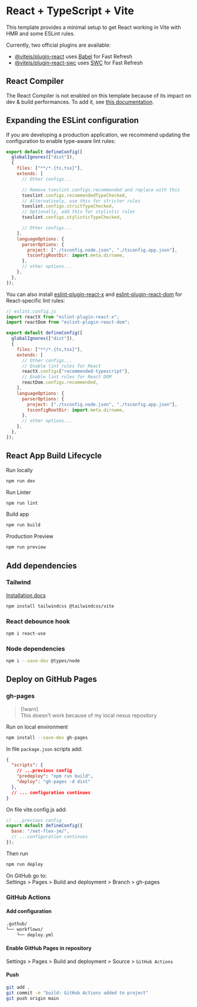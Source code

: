 # React + TypeScript + Vite

This template provides a minimal setup to get React working in Vite with HMR and some ESLint rules.

Currently, two official plugins are available:

- [@vitejs/plugin-react](https://github.com/vitejs/vite-plugin-react/blob/main/packages/plugin-react) uses [Babel](https://babeljs.io/) for Fast Refresh
- [@vitejs/plugin-react-swc](https://github.com/vitejs/vite-plugin-react/blob/main/packages/plugin-react-swc) uses [SWC](https://swc.rs/) for Fast Refresh

## React Compiler

The React Compiler is not enabled on this template because of its impact on dev & build performances. To add it, see [this documentation](https://react.dev/learn/react-compiler/installation).

## Expanding the ESLint configuration

If you are developing a production application, we recommend updating the configuration to enable type-aware lint rules:

```js
export default defineConfig([
  globalIgnores(["dist"]),
  {
    files: ["**/*.{ts,tsx}"],
    extends: [
      // Other configs...

      // Remove tseslint.configs.recommended and replace with this
      tseslint.configs.recommendedTypeChecked,
      // Alternatively, use this for stricter rules
      tseslint.configs.strictTypeChecked,
      // Optionally, add this for stylistic rules
      tseslint.configs.stylisticTypeChecked,

      // Other configs...
    ],
    languageOptions: {
      parserOptions: {
        project: ["./tsconfig.node.json", "./tsconfig.app.json"],
        tsconfigRootDir: import.meta.dirname,
      },
      // other options...
    },
  },
]);
```

You can also install [eslint-plugin-react-x](https://github.com/Rel1cx/eslint-react/tree/main/packages/plugins/eslint-plugin-react-x) and [eslint-plugin-react-dom](https://github.com/Rel1cx/eslint-react/tree/main/packages/plugins/eslint-plugin-react-dom) for React-specific lint rules:

```js
// eslint.config.js
import reactX from "eslint-plugin-react-x";
import reactDom from "eslint-plugin-react-dom";

export default defineConfig([
  globalIgnores(["dist"]),
  {
    files: ["**/*.{ts,tsx}"],
    extends: [
      // Other configs...
      // Enable lint rules for React
      reactX.configs["recommended-typescript"],
      // Enable lint rules for React DOM
      reactDom.configs.recommended,
    ],
    languageOptions: {
      parserOptions: {
        project: ["./tsconfig.node.json", "./tsconfig.app.json"],
        tsconfigRootDir: import.meta.dirname,
      },
      // other options...
    },
  },
]);
```

## React App Build Lifecycle

Run locally
```sh
npm run dev
```

Run Linter
```bash
npm run lint
```

Build app
```bash
npm run build
```
Production Preview
```bash
npm run preview
```

## Add dependencies

### Tailwind

[Installation docs]("https://tailwindcss.com/docs/installation/framework-guides")

```sh
npm install tailwindcss @tailwindcss/vite
```

### React debounce hook

```sh
npm i react-use
```

### Node dependencies

```bash
npm i --save-dev @types/node
```

## Deploy on GitHub Pages

### gh-pages

> [!warn]  
> This doesn't work because of my local nexus repository

Run on local environment

```bash
npm install --save-dev gh-pages
```

In file `package.json` scripts add:

```json
{
  "scripts": {
    // ...previous config
    "predeploy": "npm run build",
    "deploy": "gh-pages -d dist"
  },
  // ... configuration continues
}
```

On file vite.config.js add:
```js
// ...previous config
export default defineConfig({
  base: "/net-flex-jm/",
  // ...configuration continues
});
```

Then run
```bash
npm run deploy
```

On GitHub go to:  
Settings > Pages > Build and deployment > Branch > gh-pages

### GitHub Actions

#### Add configuration

```sh
.guthub/
└── workflows/
    └── deploy.yml
```

#### Enable GitHub Pages in repository  
Settings > Pages > Build and deployment > Source > `GitHub Actions`

#### Push
```bash
git add .
git commit -m "build: GitHub Actions added to project"
git push origin main
```